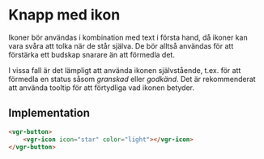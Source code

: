 # Knapp med ikon
Ikoner bör användas i kombination med text i första hand, då ikoner kan vara svåra att tolka när de står själva. De bör alltså användas för att förstärka ett budskap snarare än att förmedla det.

I vissa fall är det lämpligt att använda ikonen självstående, t.ex. för att förmedla en status såsom <i>granskad</i> eller <i>godkänd</i>. Det är rekommenderat att använda tooltip för att förtydliga vad ikonen betyder.

## Implementation

```html
<vgr-button>
    <vgr-icon icon="star" color="light"></vgr-icon>
</vgr-button>
```